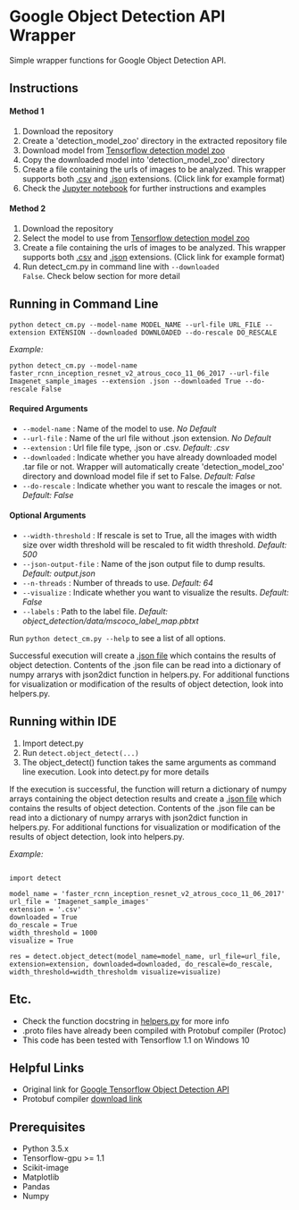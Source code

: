 # Google Object Detection API Wrapper
Simple wrapper functions for Google Object Detection API.

## Instructions

#### Method 1
1. Download the repository
2. Create a 'detection_model_zoo' directory in the extracted repository file
3. Download model from [Tensorflow detection model zoo](https://github.com/tensorflow/models/blob/master/object_detection/g3doc/detection_model_zoo.md)
4. Copy the downloaded model into 'detection_model_zoo' directory
5. Create a file containing the urls of images to be analyzed. This wrapper supports both [.csv](https://github.com/1202kbs/object-detection-api-wrapper/blob/master/Imagenet_sample_images.csv) and [.json](https://github.com/1202kbs/object-detection-api-wrapper/blob/master/Imagenet_sample_images.json) extensions. (Click link for example format)
6. Check the [Jupyter notebook](https://github.com/1202kbs/object-detection-api-wrapper/blob/master/Google%20Object%20Detection%20API%20Wrapper%20Tutorial.ipynb) for further instructions and examples

#### Method 2
1. Download the repository
2. Select the model to use from [Tensorflow detection model zoo](https://github.com/tensorflow/models/blob/master/object_detection/g3doc/detection_model_zoo.md)
3. Create a file containing the urls of images to be analyzed. This wrapper supports both [.csv](https://github.com/1202kbs/object-detection-api-wrapper/blob/master/Imagenet_sample_images.csv) and [.json](https://github.com/1202kbs/object-detection-api-wrapper/blob/master/Imagenet_sample_images.json) extensions. (Click link for example format)
4. Run detect_cm.py in command line with <code>--downloaded False</code>. Check below section for more detail

## Running in Command Line
<pre><code>python detect_cm.py --model-name MODEL_NAME --url-file URL_FILE --extension EXTENSION --downloaded DOWNLOADED --do-rescale DO_RESCALE</code></pre>

*Example:* 

<pre><code>python detect_cm.py --model-name faster_rcnn_inception_resnet_v2_atrous_coco_11_06_2017 --url-file Imagenet_sample_images --extension .json --downloaded True --do-rescale False</code></pre>

#### Required Arguments
* <code>--model-name</code> : Name of the model to use. *No Default*
* <code>--url-file</code> : Name of the url file without .json extension. *No Default*
* <code>--extension</code> : Url file file type, .json or .csv. *Default: .csv*
* <code>--downloaded</code> : Indicate whether you have already downloaded model .tar file or not. Wrapper will automatically create 'detection_model_zoo' directory and download model file if set to False. *Default: False*
* <code>--do-rescale</code> : Indicate whether you want to rescale the images or not. *Default: False*

#### Optional Arguments
* <code>--width-threshold</code> : If rescale is set to True, all the images with width size over width threshold will be rescaled to fit width threshold. *Default: 500*
* <code>--json-output-file</code> : Name of the json output file to dump results. *Default: output.json*
* <code>--n-threads</code> : Number of threads to use. *Default: 64*
* <code>--visualize</code> : Indicate whether you want to visualize the results. *Default: False*
* <code>--labels</code> : Path to the label file. *Default: object_detection/data/mscoco_label_map.pbtxt*

Run <code>python detect_cm.py --help</code> to see a list of all options.

Successful execution will create a [.json file](https://github.com/1202kbs/object-detection-api-wrapper/blob/master/output.json) which contains the results of object detection. Contents of the .json file can be read into a dictionary of numpy arrarys with json2dict function in helpers.py. For additional functions for visualization or modification of the results of object detection, look into helpers.py.

## Running within IDE
1. Import detect.py
2. Run <code>detect.object_detect(...)</code>
3. The object_detect() function takes the same arguments as command line execution. Look into detect.py for more details

If the execution is successful, the function will return a dictionary of numpy arrays containing the object detection results and create a [.json file](https://github.com/1202kbs/object-detection-api-wrapper/blob/master/output.json) which contains the results of object detection. Contents of the .json file can be read into a dictionary of numpy arrarys with json2dict function in helpers.py. For additional functions for visualization or modification of the results of object detection, look into helpers.py.

*Example:*

<pre><code>
import detect

model_name = 'faster_rcnn_inception_resnet_v2_atrous_coco_11_06_2017'
url_file = 'Imagenet_sample_images'
extension = '.csv'
downloaded = True
do_rescale = True
width_threshold = 1000
visualize = True

res = detect.object_detect(model_name=model_name, url_file=url_file, extension=extension, downloaded=downloaded, do_rescale=do_rescale, width_threshold=width_thresholdm visualize=visualize)
</code></pre>

## Etc.
* Check the function docstring in [helpers.py](https://github.com/1202kbs/object-detection-api-wrapper/blob/master/helpers.py) for more info
* .proto files have already been compiled with Protobuf compiler (Protoc)
* This code has been tested with Tensorflow 1.1 on Windows 10

## Helpful Links
* Original link for [Google Tensorflow Object Detection API](https://github.com/tensorflow/models/tree/master/object_detection)
* Protobuf compiler [download link](https://github.com/google/protobuf/releases/tag/v3.3.0)

## Prerequisites
* Python 3.5.x
* Tensorflow-gpu >= 1.1
* Scikit-image
* Matplotlib
* Pandas
* Numpy